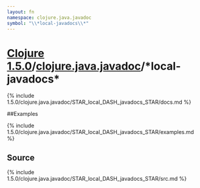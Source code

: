 ```yaml
---
layout: fn
namespace: clojure.java.javadoc
symbol: "\\*local-javadocs\\*"
---
```


# [Clojure 1.5.0](../../)/[clojure.java.javadoc](../)/\*local-javadocs\*

{% include 1.5.0/clojure.java.javadoc/STAR_local_DASH_javadocs_STAR/docs.md %}

##Examples

{% include 1.5.0/clojure.java.javadoc/STAR_local_DASH_javadocs_STAR/examples.md %}
## Source
{% include 1.5.0/clojure.java.javadoc/STAR_local_DASH_javadocs_STAR/src.md %}

